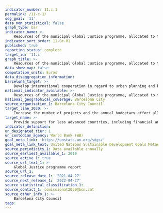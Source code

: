 ```yaml
---
indicator_number: 11.c.1
permalink: /11-c-1/
sdg_goal: '11'
data_non_statistical: false
graph_type: bar
indicator_name: >-
    Resources of the municipal Global Justice programme, allocated to the objective of improving urban planning and housing
indicator_sort_order: 11-0c-01
published: true
reporting_status: complete
target_id: '11.c'
graph_title: >-
    Resources of the municipal Global Justice programme, allocated to the objective of improving urban planning and housing
data_show_map: false
computation_units: Euros
data_disaggregation_information: 
barcelona_target: >-
    Develop international cooperation in regard to urban planning and housing
national_indicator_available: >-
    Resources of the municipal Global Justice programme, allocated to the objective of improving urban planning and housing
national_geographical_coverage: Barcelona City
source_organisation_1: Barcelona City Council
target_line_2030: >-
    Increase the number of projects and the annual budgetary effort allocated to this area, integrating the perspectives of gender and accessibility as factors of this work and maintaining the number of municipal specialists from member cities involved in exchange programmes
target_name: >-
    Provide support for less advanced countries, including financial and technical assistance, so that they are able to construct sustainable, resilient buildings using local materials
indicator_definition:
un_designated_tier: 1
un_custodian_agency: World Bank (WB)
goal_meta_link: 'https://unstats.un.org/sdgs/'
goal_meta_link_text: United Nations Sustainable Development Goals Metadata (pdf 894kB)
source_periodicity_1: Data available annually
source_earliest_available_1: 2019
source_active_1: true
source_url_text_1: >-
    Global Justice programme report
source_url_1:
source_release_date_1: '2021-04-27'
source_next_release_1: '2022-04-27'
source_statistical_classification_1: 
source_contact_1: comissionat2030@bcn.cat
source_other_info_1: >-
    Barcelona City Council
tags:
---
```

